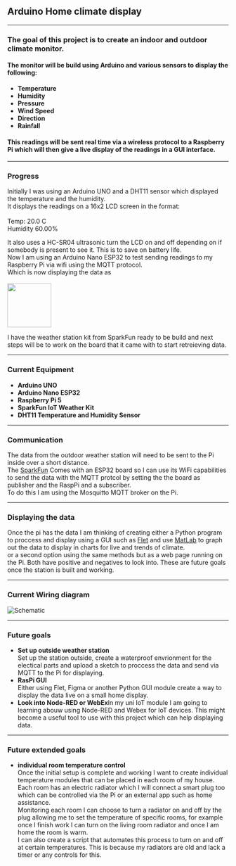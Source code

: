 ## Arduino Home climate display

---

### The goal of this project is to create an indoor and outdoor climate monitor.
#### The monitor will be build using Arduino and various sensors to display the following:

- **Temperature**
- **Humidity** 
- **Pressure** 
- **Wind Speed**
- **Direction**
- **Rainfall**


#### This readings will be sent real time via a wireless protocol to a Raspberry Pi which will then give a live display of the readings in a GUI interface. 

---

### Progress

Initially I was using an Arduino UNO and a DHT11 sensor which displayed the temperature and the humidity.<br>
It displays the readings on a 16x2 LCD screen in the format:<br><br>Temp: 20.0 C<br>Humidity 60.00%<br>


It also uses a HC-SR04 ultrasonic turn the LCD on and off depending on if somebody is present to see it. This is to save on battery life.<br>
Now I am using an Arduino Nano ESP32 to test sending readings to my Raspberry Pi via wifi using the MQTT protocol.<br>Which is now displaying the data as <br><br>
<img src="PXL_20241003_184839416.jpg" width="100" height="100">

I have the weather station kit from SparkFun ready to be build and next steps will be to work on the board that it came with to start retreieving data.<br>


--- 

### Current Equipment 

- **Arduino UNO**
- **Arduino Nano ESP32**
- **Raspberry Pi 5**
- **SparkFun IoT Weather Kit**
- **DHT11 Temperature and Humidity Sensor**
---

### Communication

The data from the outdoor weather station will need to be sent to the Pi inside over a short distance.<br> The [SparkFun](https://thepihut.com/products/sparkfun-arduino-iot-weather-station) Comes with an ESP32 board so I can use its WiFi capabilities to send the data with the MQTT protcol by setting the the board as publisher and the RaspPi and a subscriber.<br> To do this I am using the Mosquitto MQTT broker on the Pi. 

---

### Displaying the data 

Once the pi has the data I am thinking of creating either a Python program to proccess and display using a GUI such as [Flet](https://flet.dev/) and use [MatLab](https://uk.mathworks.com/products/matlab.html) to graph out the data to display in charts for live and trends of climate.<br> or a second option using the same methods but as a web page running on the Pi. Both have positive and negatives to look into. These are future goals once the station is built and working.


--- 


### Current Wiring diagram 

![Schematic](https://github.com/CyberJsec47/Arduino-Home-Climate-Display/blob/main/Schematic.png)


--- 
### Future goals

- **Set up outside weather station**<br>Set up the station outside, create a waterproof envrionment for the electical parts and upload a sketch to proccess the data and send via MQTT to the Pi for displaying.
- **RasPi GUI**<br>Either using Flet, Figma or another Python GUI module create a way to display the data live on a small home display.
- **Look into Node-RED or WebEx**In my uni IoT module I am going to learning abouw using Node-RED and Webex for IoT devices. This might become a useful tool to use with this project which can help displaying data.
---
### Future extended goals

- **individual room temperature control**<br> Once the initial setup is complete and working I want to create individual temperature modules that can be placed in each room of my house.<br> Each room has an electric radiator which I will connect a smart plug too which can be controlled via the Pi or an external app such as home assistance.<br> Monitoring each room I can choose to turn a radiator on and off by the plug allowing me to set the temperature of specific rooms, for example once I finish work I can turn on the living room radiator and once I am home the room is warm.<br> I can also create a script that automates this process to turn on and off at certain temperatures. This is because my radiators are old and lack a timer or any controls for this.
